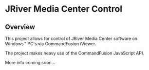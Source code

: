 # JRiver Media Center Control

## <a name="Overview" />Overview
This project allows for control of JRiver Media Center software on Windows&trade; PC's via CommandFusion iViewer.

The project makes heavy use of the CommandFusion JavaScript API.

More info coming soon...